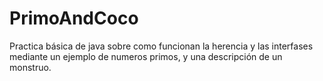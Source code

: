 # PrimoAndCoco
Practica básica de java sobre como funcionan la herencia y las interfases mediante un ejemplo de numeros primos, y una descripción de un monstruo.
